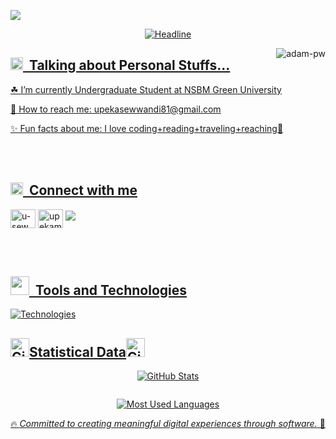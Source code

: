 <a href="https://www.youtube.com/watch?v=dQw4w9WgXcQ"><img src="https://user-images.githubusercontent.com/73097560/115834477-dbab4500-a447-11eb-908a-139a6edaec5c.gif">
<div align=center>
<img src="https://readme-typing-svg.herokuapp.com?color=%236FDA44&size=20&center=true&vCenter=true&width=600&height=40&lines=Hi+there+I'm+upeka+sewwandi+%F0%9F%91%8B;Software+Engineering+Student;problem+solver" alt="Headline" />
    </div>
<div>
    <p><img align="right" src="https://github.com/Adam-pw/Adam-pw/blob/main/animation_500_kxa883sd.gif" alt="adam-pw" /></p>
</div>

## <img src="https://media.giphy.com/media/ObNTw8Uzwy6KQ/giphy.gif" width="20px">&nbsp; Talking about Personal Stuffs...
<p>☘ I’m currently Undergraduate Student at NSBM Green University</p>
<p>📩 How to reach me: upekasewwandi81@gmail.com</p>
<p>✨ Fun facts about me: I love coding+reading+traveling+reaching🤗</p><br></br>

## <img src="https://media.giphy.com/media/ObNTw8Uzwy6KQ/giphy.gif" width="20px">&nbsp; Connect with me
<p align="left">
<a href="https://www.linkedin.com/in/u-sewwandi-mahanama" target="blank"><img align="center" src="https://raw.githubusercontent.com/rahuldkjain/github-profile-readme-generator/master/src/images/icons/Social/linked-in-alt.svg" alt="u-sewwandi-mahanama" height="30" width="40" /></a>
<a href="https://www.instagram.com/upekamahanama" target="blank"><img align="center" src="https://raw.githubusercontent.com/rahuldkjain/github-profile-readme-generator/master/src/images/icons/Social/instagram.svg" alt="upekamahanama" height="30" width="40" /></a>
<a href="mailto:upekasewwandi81@gmail.com">
    <img src="https://img.shields.io/badge/-Gmail-D14836?style=for-the-badge&logo=gmail&logoColor=white" />
</p><br></br>
    
 ## <img src="https://media.giphy.com/media/ObNTw8Uzwy6KQ/giphy.gif" width="30px">&nbsp; Tools and Technologies
![Technologies](https://skillicons.dev/icons?i=react,nextjs,redux,nodejs,expressjs,nestjs,mongodb,mysql,tailwind,docker,aws,flutter,dotnet,js,ts,java,py,c,arduino,linux,html,css,bootstrap,c#,)
<br>

## <img src="https://media.giphy.com/media/8UHRm5oY4k4FDxq5QG/giphy.gif" width="30px" alt="GitHub-Status"/>Statistical Data<img src="https://media.giphy.com/media/8UHRm5oY4k4FDxq5QG/giphy.gif" width="30px" alt="GitHub-Status"/>

<p align="center">
  <img src="https://github-readme-stats.vercel.app/api?username=upeka200163&show_icons=true&theme=tokyonight&count_private=true" alt="GitHub Stats" />
</p>

<p align="center">
  <img src="https://streak-stats.demolab.com?user=upeka200163&theme=tokyonight&hide_border=true" alt="" />
</p>

<p align="center">
  <img src="https://github-readme-stats.vercel.app/api/top-langs/?username=upeka200163&layout=compact&theme=tokyonight" alt="Most Used Languages"/>
</p>
<p align="center">
  🔥 <em>Committed to creating meaningful digital experiences through software.</em> 🚀
</p>









